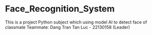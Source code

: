# Face_Recognition_System
This is a project Python subject which using model AI to detect face of classmate 
Teammate:
  Dang Tran Tan Luc - 22130158 (Leader)
